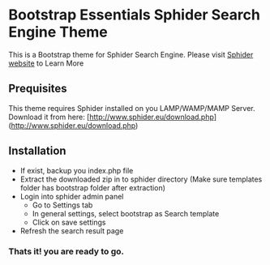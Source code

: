 # Bootstrap Essentials Sphider Search Engine Theme
This is a Bootstrap theme for Sphider Search Engine. Please visit [Sphider website](http://www.sphider.eu/download.php) to Learn More
## Prequisites

This theme requires Sphider installed on you LAMP/WAMP/MAMP Server. Download it from here: [http://www.sphider.eu/download.php] (http://www.sphider.eu/download.php)

## Installation

- If exist, backup you index.php file
- Extract the downloaded zip in to sphider directory (Make sure templates folder has bootstrap folder after extraction)
- Login into sphider admin panel
    - Go to Settings tab
    - In general settings, select bootstrap as Search template
    - Click on save settings
- Refresh the search result page

### Thats it! you are ready to go.

